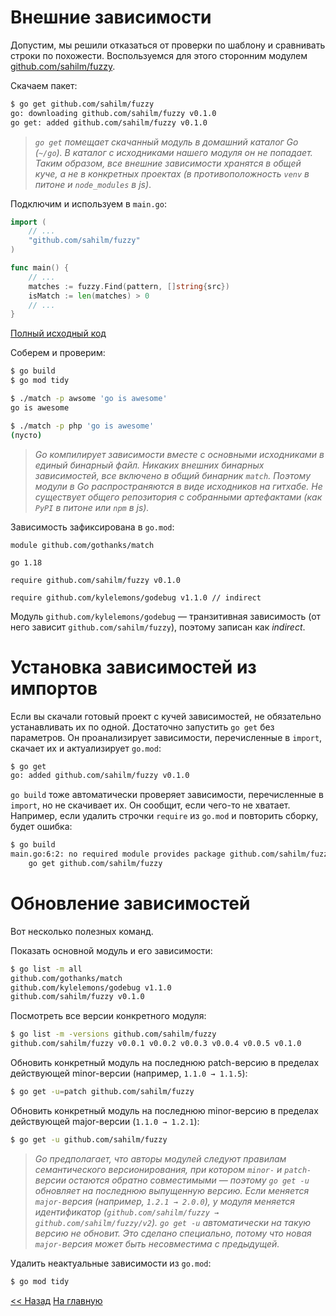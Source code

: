 # Внешние зависимости

Допустим, мы решили отказаться от проверки по шаблону и сравнивать строки по похожести. Воспользуемся для этого сторонним модулем [github.com/sahilm/fuzzy](https://github.com/sahilm/fuzzy).

Скачаем пакет:

```bash
$ go get github.com/sahilm/fuzzy
go: downloading github.com/sahilm/fuzzy v0.1.0
go get: added github.com/sahilm/fuzzy v0.1.0
```

>*`go get` помещает скачанный модуль в домашний каталог Go (`~/go`). В каталог с исходниками нашего модуля он не попадает. Таким образом, все внешние зависимости хранятся в общей куче, а не в конкретных проектах (в противоположность `venv` в питоне и `node_modules` в js)*.

Подключим и используем в `main.go`:

```go
import (
    // ...
    "github.com/sahilm/fuzzy"
)

func main() {
    // ...
    matches := fuzzy.Find(pattern, []string{src})
    isMatch := len(matches) > 0
    // ...
}
```

[Полный исходный код](https://github.com/gothanks/match/tree/a1e73bb8c9779bcb57dad8b92277e9ccee2c470c)

Соберем и проверим:

```bash
$ go build
$ go mod tidy

$ ./match -p awsome 'go is awesome'
go is awesome

$ ./match -p php 'go is awesome'
(пусто)
```

> *Go компилирует зависимости вместе с основными исходниками в единый бинарный файл. Никаких внешних бинарных зависимостей, все включено в общий бинарник `match`. Поэтому модули в Go распространяются в виде исходников на гитхабе. Не существует общего репозитория с собранными артефактами (как `PyPI` в питоне или `npm` в js).*

Зависимость зафиксирована в `go.mod`:

```text
module github.com/gothanks/match

go 1.18

require github.com/sahilm/fuzzy v0.1.0

require github.com/kylelemons/godebug v1.1.0 // indirect
```

Модуль `github.com/kylelemons/godebug` — транзитивная зависимость (от него зависит `github.com/sahilm/fuzzy`), поэтому записан как *indirect*.

# Установка зависимостей из импортов

Если вы скачали готовый проект с кучей зависимостей, не обязательно устанавливать их по одной. Достаточно запустить `go get` без параметров. Он проанализирует зависимости, перечисленные в `import`, скачает их и актуализирует `go.mod`:

```bash
$ go get 
go: added github.com/sahilm/fuzzy v0.1.0
```

`go build` тоже автоматически проверяет зависимости, перечисленные в `import`, но не скачивает их. Он сообщит, если чего-то не хватает. Например, если удалить строчки `require` из `go.mod` и повторить сборку, будет ошибка:

```bash
$ go build
main.go:6:2: no required module provides package github.com/sahilm/fuzzy; to add it:
	go get github.com/sahilm/fuzzy
```

# Обновление зависимостей

Вот несколько полезных команд.

Показать основной модуль и его зависимости:

```bash
$ go list -m all
github.com/gothanks/match
github.com/kylelemons/godebug v1.1.0
github.com/sahilm/fuzzy v0.1.0
```

Посмотреть все версии конкретного модуля:

```bash
$ go list -m -versions github.com/sahilm/fuzzy
github.com/sahilm/fuzzy v0.0.1 v0.0.2 v0.0.3 v0.0.4 v0.0.5 v0.1.0
```

Обновить конкретный модуль на последнюю patch-версию в пределах действующей minor-версии (например, `1.1.0 → 1.1.5`):

```bash
$ go get -u=patch github.com/sahilm/fuzzy
```

Обновить конкретный модуль на последнюю minor-версию в пределах действующей major-версии (`1.1.0 → 1.2.1`):

```bash
$ go get -u github.com/sahilm/fuzzy
```

> *Go предполагает, что авторы модулей следуют правилам семантического версионирования, при котором `minor-` и `patch-`версии остаются обратно совместимыми — поэтому `go get -u` обновляет на последнюю выпущенную версию.
> Если меняется `major-`версия (например, `1.2.1 → 2.0.0`), у модуля меняется идентификатор (`github.com/sahilm/fuzzy → github.com/sahilm/fuzzy/v2`). `go get -u` автоматически на такую версию не обновит. Это сделано специально, потому что новая `major-`версия может быть несовместима с предыдущей.*

Удалить неактуальные зависимости из `go.mod`:

```bash
$ go mod tidy
```

[<< Назад](packages.md) [На главную](content.md)